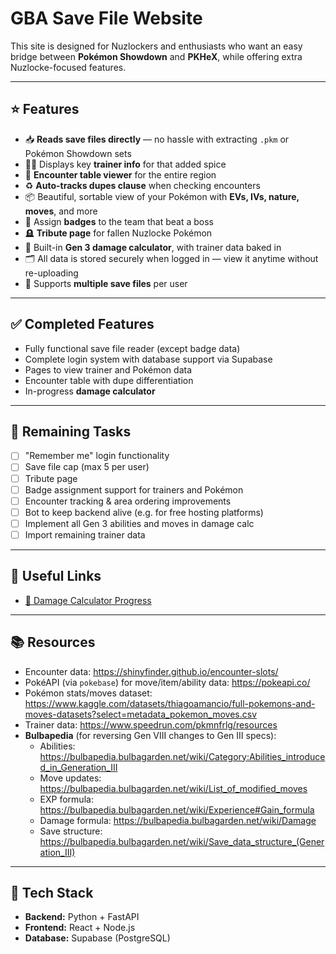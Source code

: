 # GBA Save File Website

This site is designed for Nuzlockers and enthusiasts who want an easy bridge between **Pokémon Showdown** and **PKHeX**, while offering extra Nuzlocke-focused features.

---

## ⭐️ Features

- 📥 **Reads save files directly** — no hassle with extracting `.pkm` or Pokémon Showdown sets
- 🧑‍🎓 Displays key **trainer info** for that added spice
- 🌿 **Encounter table viewer** for the entire region
- ♻️ **Auto-tracks dupes clause** when checking encounters
- 📦 Beautiful, sortable view of your Pokémon with **EVs, IVs, nature, moves**, and more
- 🏅 Assign **badges** to the team that beat a boss
- 🪦 **Tribute page** for fallen Nuzlocke Pokémon
- 🧮 Built-in **Gen 3 damage calculator**, with trainer data baked in
- 🗂️ All data is stored securely when logged in — view it anytime without re-uploading
- 💾 Supports **multiple save files** per user

---

## ✅ Completed Features

- Fully functional save file reader (except badge data)
- Complete login system with database support via Supabase
- Pages to view trainer and Pokémon data
- Encounter table with dupe differentiation
- In-progress **damage calculator**

---

## 🚧 Remaining Tasks

- [ ] "Remember me" login functionality
- [ ] Save file cap (max 5 per user)
- [ ] Tribute page
- [ ] Badge assignment support for trainers and Pokémon
- [ ] Encounter tracking & area ordering improvements
- [ ] Bot to keep backend alive (e.g. for free hosting platforms)
- [ ] Implement all Gen 3 abilities and moves in damage calc
- [ ] Import remaining trainer data

---

## 🔗 Useful Links

- [🧮 Damage Calculator Progress](https://www.notion.so/Damage-Calculator-1f1a8e985f438017a62ffa730e4e8803?pvs=21)

---

## 📚 Resources

- Encounter data: https://shinyfinder.github.io/encounter-slots/
- PokéAPI (via `pokebase`) for move/item/ability data: https://pokeapi.co/
- Pokémon stats/moves dataset: https://www.kaggle.com/datasets/thiagoamancio/full-pokemons-and-moves-datasets?select=metadata_pokemon_moves.csv
- Trainer data: https://www.speedrun.com/pkmnfrlg/resources
- **Bulbapedia** (for reversing Gen VIII changes to Gen III specs):
  - Abilities: https://bulbapedia.bulbagarden.net/wiki/Category:Abilities_introduced_in_Generation_III
  - Move updates: https://bulbapedia.bulbagarden.net/wiki/List_of_modified_moves
  - EXP formula: https://bulbapedia.bulbagarden.net/wiki/Experience#Gain_formula
  - Damage formula: https://bulbapedia.bulbagarden.net/wiki/Damage
  - Save structure: https://bulbapedia.bulbagarden.net/wiki/Save_data_structure_(Generation_III)

---

## 🧰 Tech Stack

- **Backend:** Python + FastAPI
- **Frontend:** React + Node.js
- **Database:** Supabase (PostgreSQL)

